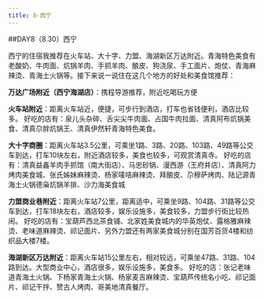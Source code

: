 ```yaml
---
title: 8-西宁
---
```


##DAY8（8.30）西宁

西宁的住宿我推荐在火车站、大十字、力盟、海湖新区万达附近。青海特色美食有老酸奶、牛肉面、炕锅羊肉、手抓羊肉、酿皮、狗浇尿、手工面片、炮仗、青海麻辣烫、青海土火锅等。接下来说一说住在这几个地方的好处和美食馆推荐：

**万达广场附近（西宁海湖店）**：携程导游推荐，附近吃喝玩方便

**火车站附近**：距离火车站近，便捷，可步行到酒店，打车也省钱便利，酒店比较多。
好吃的店有：泉儿头杂碎、舌尖尖牛肉面、占国牛肉拉面、清真阿布炕锅美食、清真尕胖炕锅王、清真伊然轩青海特色美食。

**大十字商圈**：距离火车站3.5公里，可乘坐1路、3路、20路、103路、49路等公交车到达，打车10块左右，附近酒店较多，美食也较多，可观赏清真寺。
好吃的店有：清真益鑫羊肉手抓馆（南大街店）、马忠砂锅、漫西游（王府井店）、清真阿力烤肉美食城、张氏姊妹麻辣烫、杨家唛咭麻辣烫、拜酿皮、尕穆萨烤肉、陆记源青海土火锅德枭炕锅羊排、沙力海美食城

**力盟商业巷附近**：距离火车站7公里，距离适中，可乘坐9路、104路、31路等公交车到达，打车18块左右，酒店较多，娱乐设施多，美食较多，力盟步行街比较热闹。
好吃的店有：宝葫芦西北茶食铺、北家姓美食城内的华英炮仗、露格雅麻辣烫、老味道麻辣烫、祁记面片、另外力盟还有两家美食城分别在国芳百货4楼和纺织品大楼7楼。

**海湖新区万达附近**：距离火车站15公里左右，相对较远，可乘坐47路、31路、104路到达。大型商业中心，酒店很多，娱乐设施多，美食多。
好吃的店：张记老味道青海土火锅、下杨家青海土火锅、杨家麦吉麻辣烫、宝葫芦传统名小吃、祁记面片、祁记干拌、赞古人烤肉、哥美地清真餐厅。